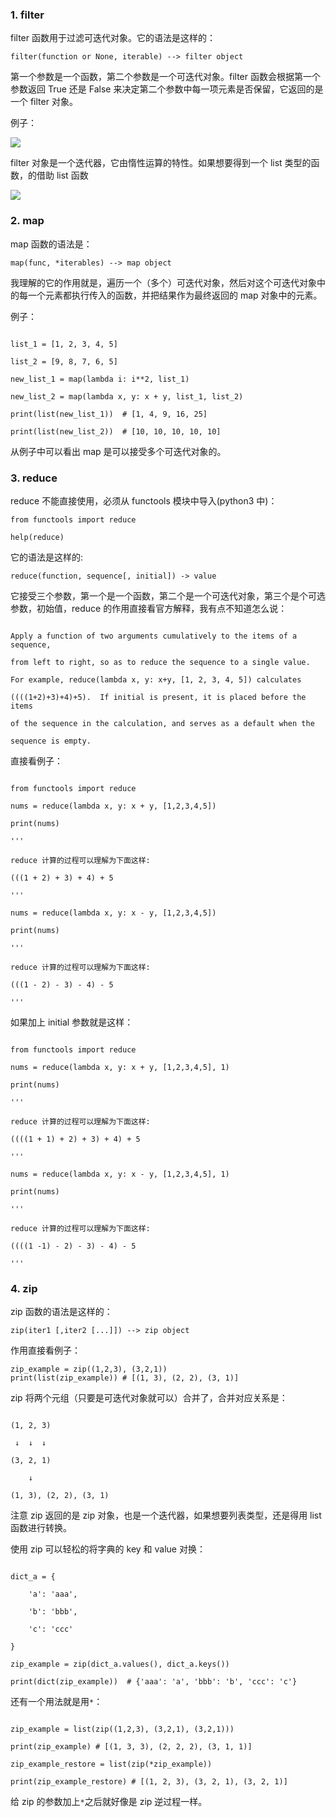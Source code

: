 ### 1. filter

filter 函数用于过滤可迭代对象。它的语法是这样的：

```
filter(function or None, iterable) --> filter object
```

第一个参数是一个函数，第二个参数是一个可迭代对象。filter 函数会根据第一个参数返回 True 还是 False 来决定第二个参数中每一项元素是否保留，它返回的是一个 filter 对象。

例子：

![](/madao.github.io/database/images/articles/python/array_methods/image.png)

filter 对象是一个迭代器，它由惰性运算的特性。如果想要得到一个 list 类型的函数，的借助 list 函数

![](/madao.github.io/database/images/articles/python/array_methods/image1.png)

### 2. map

map 函数的语法是：

```
map(func, *iterables) --> map object
```

我理解的它的作用就是，遍历一个（多个）可迭代对象，然后对这个可迭代对象中的每一个元素都执行传入的函数，并把结果作为最终返回的 map 对象中的元素。

例子：

```

list_1 = [1, 2, 3, 4, 5]

list_2 = [9, 8, 7, 6, 5]

new_list_1 = map(lambda i: i**2, list_1)

new_list_2 = map(lambda x, y: x + y, list_1, list_2)

print(list(new_list_1))  # [1, 4, 9, 16, 25]

print(list(new_list_2))  # [10, 10, 10, 10, 10]

```

从例子中可以看出 map 是可以接受多个可迭代对象的。

### 3. reduce

reduce 不能直接使用，必须从 functools 模块中导入(python3 中)：

```
from functools import reduce

help(reduce)
```

它的语法是这样的:

```
reduce(function, sequence[, initial]) -> value
```

它接受三个参数，第一个是一个函数，第二个是一个可迭代对象，第三个是个可选参数，初始值，reduce 的作用直接看官方解释，我有点不知道怎么说：

```

Apply a function of two arguments cumulatively to the items of a sequence,

from left to right, so as to reduce the sequence to a single value.

For example, reduce(lambda x, y: x+y, [1, 2, 3, 4, 5]) calculates

((((1+2)+3)+4)+5).  If initial is present, it is placed before the items

of the sequence in the calculation, and serves as a default when the

sequence is empty.

```

直接看例子：

```

from functools import reduce

nums = reduce(lambda x, y: x + y, [1,2,3,4,5])

print(nums)

'''

reduce 计算的过程可以理解为下面这样:

(((1 + 2) + 3) + 4) + 5

'''

nums = reduce(lambda x, y: x - y, [1,2,3,4,5])

print(nums)

'''

reduce 计算的过程可以理解为下面这样:

(((1 - 2) - 3) - 4) - 5

'''

```

如果加上 initial 参数就是这样：

```

from functools import reduce

nums = reduce(lambda x, y: x + y, [1,2,3,4,5], 1)

print(nums)

'''

reduce 计算的过程可以理解为下面这样:

((((1 + 1) + 2) + 3) + 4) + 5

'''

nums = reduce(lambda x, y: x - y, [1,2,3,4,5], 1)

print(nums)

'''

reduce 计算的过程可以理解为下面这样:

((((1 -1) - 2) - 3) - 4) - 5

'''

```

### 4. zip

zip 函数的语法是这样的：

```
zip(iter1 [,iter2 [...]]) --> zip object
```

作用直接看例子：

```
zip_example = zip((1,2,3), (3,2,1))
print(list(zip_example)) # [(1, 3), (2, 2), (3, 1)]
```

zip 将两个元组（只要是可迭代对象就可以）合并了，合并对应关系是：

```

(1, 2, 3)

 ↓  ↓  ↓

(3, 2, 1)

    ↓

(1, 3), (2, 2), (3, 1)

```

注意 zip 返回的是 zip 对象，也是一个迭代器，如果想要列表类型，还是得用 list 函数进行转换。

使用 zip 可以轻松的将字典的 key 和 value 对换：

```

dict_a = {

    'a': 'aaa',

    'b': 'bbb',

    'c': 'ccc'

}

zip_example = zip(dict_a.values(), dict_a.keys())

print(dict(zip_example))  # {'aaa': 'a', 'bbb': 'b', 'ccc': 'c'}

```

还有一个用法就是用`*`：

```

zip_example = list(zip((1,2,3), (3,2,1), (3,2,1)))

print(zip_example) # [(1, 3, 3), (2, 2, 2), (3, 1, 1)]

zip_example_restore = list(zip(*zip_example))

print(zip_example_restore) # [(1, 2, 3), (3, 2, 1), (3, 2, 1)]

```

给 zip 的参数加上`*`之后就好像是 zip 逆过程一样。
